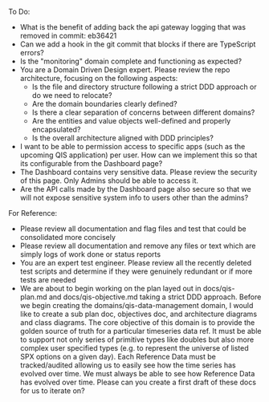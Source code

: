 To Do:
- What is the benefit of adding back the api gateway logging that was removed in commit: eb36421 
- Can we add a hook in the git commit that blocks if there are TypeScript errors?
- Is the "monitoring" domain complete and functioning as expected?
- You are a Domain Driven Design expert. Please review the repo architecture, focusing on the following aspects:
  - Is the file and directory structure following a strict DDD approach or do we need to relocate?
  - Are the domain boundaries clearly defined?
  - Is there a clear separation of concerns between different domains?
  - Are the entities and value objects well-defined and properly encapsulated?
  - Is the overall architecture aligned with DDD principles?
- I want to be able to permission access to specific apps (such as the upcoming QIS application) per user. How can we implement this so that its configurable from the Dashboard page?
- The Dashboard contains very sensitive data. Please review the security of this page. Only Admins should be able to access it.
- Are the API calls made by the Dashboard page also secure so that we will not expose sensitive system info to users other than the admins?

For Reference:
- Please review all documentation and flag files and test that could be consolidated more concisely
- Please review all documentation and remove any files or text which are simply logs of work done or status reports
- You are an expert test engineer. Please review all the recently deleted test scripts and determine if they were genuinely redundant or if more tests are needed
- We are about to begin working on the plan layed out in docs/qis-plan.md and docs/qis-objective.md taking a strict DDD approach. Before we begin creating the domains/qis-data-management domain, I would like to create a sub plan doc, objectives doc, and  architecture diagrams and class diagrams. The core objective of this domain is to provide the golden source of truth for a particular timeseries data ref. It must be able to support not only series of primitive types like doubles but also more complex user specified types (e.g. to represent the universe of listed SPX options on a given day). Each Reference Data must be tracked/audited allowing us to easily see how the time series has evolved over time. We must always be able to see how Reference Data has evolved over time. Please can you create a first draft of these docs for us to iterate on?

